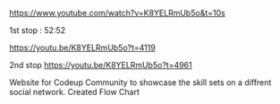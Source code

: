 https://www.youtube.com/watch?v=K8YELRmUb5o&t=10s

1st stop : 52:52

https://youtu.be/K8YELRmUb5o?t=4119


2nd stop https://youtu.be/K8YELRmUb5o?t=4961

Website for Codeup Community to showcase the skill sets on a diffrent social network.
Created Flow Chart